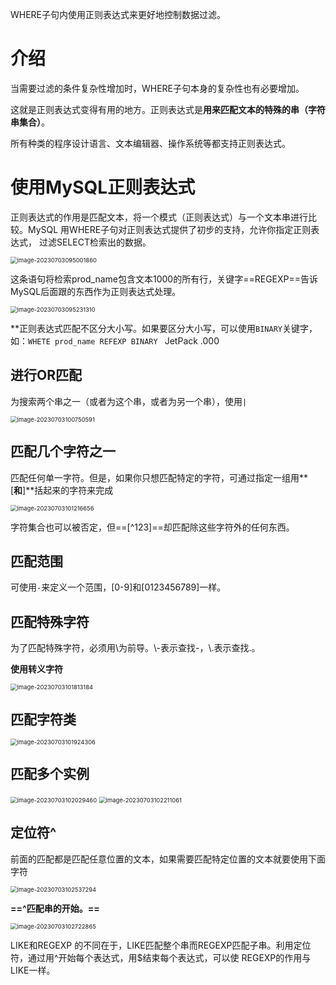 WHERE子句内使用正则表达式来更好地控制数据过滤。

# 介绍

当需要过滤的条件复杂性增加时，WHERE子句本身的复杂性也有必要增加。

这就是正则表达式变得有用的地方。正则表达式是**用来匹配文本的特殊的串（字符串集合）**。

所有种类的程序设计语言、文本编辑器、操作系统等都支持正则表达式。

# 使用MySQL正则表达式

正则表达式的作用是匹配文本，将一个模式（正则表达式）与一个文本串进行比较。MySQL 用WHERE子句对正则表达式提供了初步的支持，允许你指定正则表达式， 过滤SELECT检索出的数据。

<img src="E:\Code\Baibang.blog\MySQL\assets\image-20230703095001860.png" alt="image-20230703095001860" style="zoom:67%;" />

这条语句将检索prod_name包含文本1000的所有行，关键字==REGEXP==告诉MySQL后面跟的东西作为正则表达式处理。

<img src="E:\Code\Baibang.blog\MySQL\assets\image-20230703095231310.png" alt="image-20230703095231310" style="zoom:67%;" />

**正则表达式匹配不区分大小写。如果要区分大小写，可以使用`BINARY`关键字，如：`WHETE prod_name REFEXP BINARY ` JetPack .000` ` 

## 进行OR匹配

为搜索两个串之一（或者为这个串，或者为另一个串），使用`|`

<img src="E:\Code\Baibang.blog\MySQL\assets\image-20230703100750591.png" alt="image-20230703100750591" style="zoom:67%;" />

## 匹配几个字符之一

匹配任何单一字符。但是，如果你只想匹配特定的字符，可通过指定一组用**[**和**]**括起来的字符来完成

<img src="E:\Code\Baibang.blog\MySQL\assets\image-20230703101216656.png" alt="image-20230703101216656" style="zoom:67%;" />

字符集合也可以被否定，但==[^123]==却匹配除这些字符外的任何东西。

## 匹配范围

可使用`-`来定义一个范围，[0-9]和[0123456789]一样。

## 匹配特殊字符

为了匹配特殊字符，必须用\\为前导。\\-表示查找-，\\.表示查找.。

**使用转义字符**

<img src="E:\Code\Baibang.blog\MySQL\assets\image-20230703101813184.png" alt="image-20230703101813184" style="zoom:67%;" />

## 匹配字符类

<img src="E:\Code\Baibang.blog\MySQL\assets\image-20230703101924306.png" alt="image-20230703101924306" style="zoom:67%;" />

## 匹配多个实例

<img src="E:\Code\Baibang.blog\MySQL\assets\image-20230703102029460.png" alt="image-20230703102029460" style="zoom:67%;" />

<img src="E:\Code\Baibang.blog\MySQL\assets\image-20230703102211061.png" alt="image-20230703102211061" style="zoom:67%;" />

## 定位符^

前面的匹配都是匹配任意位置的文本，如果需要匹配特定位置的文本就要使用下面字符

<img src="E:\Code\Baibang.blog\MySQL\assets\image-20230703102537294.png" alt="image-20230703102537294" style="zoom:67%;" />

**==^匹配串的开始。==**

<img src="E:\Code\Baibang.blog\MySQL\assets\image-20230703102722865.png" alt="image-20230703102722865" style="zoom:67%;" />

LIKE和REGEXP 的不同在于，LIKE匹配整个串而REGEXP匹配子串。利用定位 符，通过用^开始每个表达式，用$结束每个表达式，可以使 REGEXP的作用与LIKE一样。
